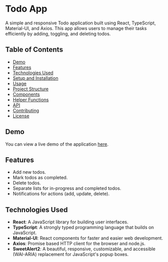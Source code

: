 # Todo App

A simple and responsive Todo application built using React, TypeScript, Material-UI, and Axios. This app allows users to manage their tasks efficiently by adding, toggling, and deleting todos.

## Table of Contents
- [Demo](#demo)
- [Features](#features)
- [Technologies Used](#technologies-used)
- [Setup and Installation](#setup-and-installation)
- [Usage](#usage)
- [Project Structure](#project-structure)
- [Components](#components)
- [Helper Functions](#helper-functions)
- [API](#api)
- [Contributing](#contributing)
- [License](#license)

## Demo
You can view a live demo of the application [here](#).

## Features
- Add new todos.
- Mark todos as completed.
- Delete todos.
- Separate lists for in-progress and completed todos.
- Notifications for actions (add, update, delete).

## Technologies Used
- **React**: A JavaScript library for building user interfaces.
- **TypeScript**: A strongly typed programming language that builds on JavaScript.
- **Material-UI**: React components for faster and easier web development.
- **Axios**: Promise based HTTP client for the browser and node.js.
- **SweetAlert2**: A beautiful, responsive, customizable, and accessible (WAI-ARIA) replacement for JavaScript's popup boxes.
